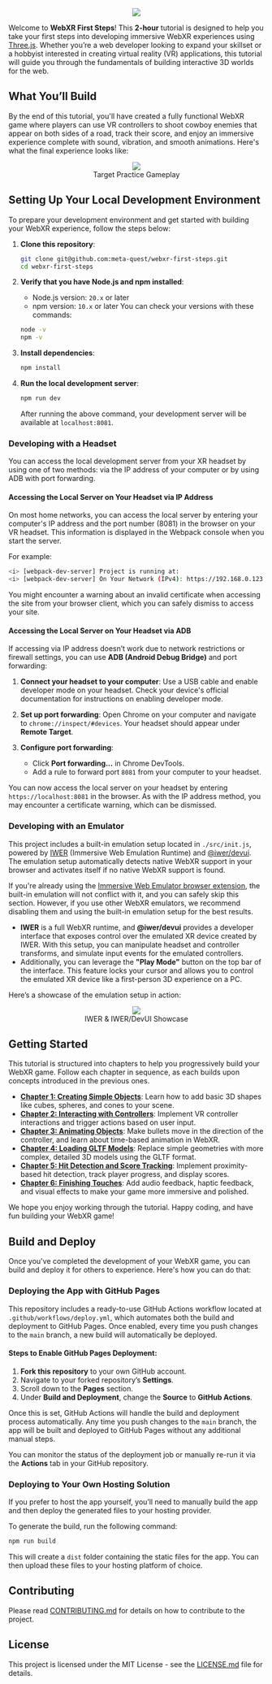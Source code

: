 <p align="center">
    <img src="./tutorial/assets/webxr-first-steps.png" style="max-width:376px"/>
</p>

Welcome to **WebXR First Steps**! This **2-hour** tutorial is designed to help you take your first steps into developing immersive WebXR experiences using [Three.js](https://threejs.org/). Whether you’re a web developer looking to expand your skillset or a hobbyist interested in creating virtual reality (VR) applications, this tutorial will guide you through the fundamentals of building interactive 3D worlds for the web.

## What You’ll Build

By the end of this tutorial, you'll have created a fully functional WebXR game where players can use VR controllers to shoot cowboy enemies that appear on both sides of a road, track their score, and enjoy an immersive experience complete with sound, vibration, and smooth animations. Here's what the final experience looks like:

<figure style="text-align: center;">
  <img src="./tutorial/assets/targetpractice.gif" style="max-height:376px"/>
  <figcaption>Target Practice Gameplay</figcaption>
</figure>

## Setting Up Your Local Development Environment

To prepare your development environment and get started with building your WebXR experience, follow the steps below:

1. **Clone this repository**:

   ```bash
   git clone git@github.com:meta-quest/webxr-first-steps.git
   cd webxr-first-steps
   ```

2. **Verify that you have Node.js and npm installed**:

   - Node.js version: `20.x` or later
   - npm version: `10.x` or later
     You can check your versions with these commands:

   ```bash
   node -v
   npm -v
   ```

3. **Install dependencies**:

   ```bash
   npm install
   ```

4. **Run the local development server**:

   ```bash
   npm run dev
   ```

   After running the above command, your development server will be available at `localhost:8081`.

### Developing with a Headset

You can access the local development server from your XR headset by using one of two methods: via the IP address of your computer or by using ADB with port forwarding.

#### Accessing the Local Server on Your Headset via IP Address

On most home networks, you can access the local server by entering your computer's IP address and the port number (8081) in the browser on your VR headset. This information is displayed in the Webpack console when you start the server.

For example:

```bash
<i> [webpack-dev-server] Project is running at:
<i> [webpack-dev-server] On Your Network (IPv4): https://192.168.0.123:8081/
```

You might encounter a warning about an invalid certificate when accessing the site from your browser client, which you can safely dismiss to access your site.

#### Accessing the Local Server on Your Headset via ADB

If accessing via IP address doesn’t work due to network restrictions or firewall settings, you can use **ADB (Android Debug Bridge)** and port forwarding:

1. **Connect your headset to your computer**: Use a USB cable and enable developer mode on your headset. Check your device's official documentation for instructions on enabling developer mode.
2. **Set up port forwarding**: Open Chrome on your computer and navigate to `chrome://inspect/#devices`. Your headset should appear under **Remote Target**.

3. **Configure port forwarding**:
   - Click **Port forwarding...** in Chrome DevTools.
   - Add a rule to forward port `8081` from your computer to your headset.

You can now access the local server on your headset by entering `https://localhost:8081` in the browser. As with the IP address method, you may encounter a certificate warning, which can be dismissed.

### Developing with an Emulator

This project includes a built-in emulation setup located in `./src/init.js`, powered by [IWER](https://github.com/meta-quest/immersive-web-emulation-runtime/) (Immersive Web Emulation Runtime) and [@iwer/devui](https://github.com/meta-quest/immersive-web-emulation-runtime/tree/main/devui). The emulation setup automatically detects native WebXR support in your browser and activates itself if no native WebXR support is found.

If you're already using the [Immersive Web Emulator browser extension](https://chromewebstore.google.com/detail/immersive-web-emulator/cgffilbpcibhmcfbgggfhfolhkfbhmik), the built-in emulation will not conflict with it, and you can safely skip this section. However, if you use other WebXR emulators, we recommend disabling them and using the built-in emulation setup for the best results.

- **IWER** is a full WebXR runtime, and **@iwer/devui** provides a developer interface that exposes control over the emulated XR device created by IWER. With this setup, you can manipulate headset and controller transforms, and simulate input events for the emulated controllers.
- Additionally, you can leverage the **"Play Mode"** button on the top bar of the interface. This feature locks your cursor and allows you to control the emulated XR device like a first-person 3D experience on a PC.

Here’s a showcase of the emulation setup in action:

<figure style="text-align: center;">
  <img src="./tutorial/assets/iwerdevui.gif" style="max-height:376px"/>
  <figcaption>IWER & IWER/DevUI Showcase</figcaption>
</figure>

## Getting Started

This tutorial is structured into chapters to help you progressively build your WebXR game. Follow each chapter in sequence, as each builds upon concepts introduced in the previous ones.

- [**Chapter 1: Creating Simple Objects**](./tutorial/chapter1.md): Learn how to add basic 3D shapes like cubes, spheres, and cones to your scene.
- [**Chapter 2: Interacting with Controllers**](./tutorial/chapter2.md): Implement VR controller interactions and trigger actions based on user input.
- [**Chapter 3: Animating Objects**](./tutorial/chapter3.md): Make bullets move in the direction of the controller, and learn about time-based animation in WebXR.
- [**Chapter 4: Loading GLTF Models**](./tutorial/chapter4.md): Replace simple geometries with more complex, detailed 3D models using the GLTF format.
- [**Chapter 5: Hit Detection and Score Tracking**](./tutorial/chapter5.md): Implement proximity-based hit detection, track player progress, and display scores.
- [**Chapter 6: Finishing Touches**](./tutorial/chapter6.md): Add audio feedback, haptic feedback, and visual effects to make your game more immersive and polished.

We hope you enjoy working through the tutorial. Happy coding, and have fun building your WebXR game!

## Build and Deploy

Once you've completed the development of your WebXR game, you can build and deploy it for others to experience. Here's how you can do that:

### Deploying the App with GitHub Pages

This repository includes a ready-to-use GitHub Actions workflow located at `.github/workflows/deploy.yml`, which automates both the build and deployment to GitHub Pages. Once enabled, every time you push changes to the `main` branch, a new build will automatically be deployed.

#### Steps to Enable GitHub Pages Deployment:

1. **Fork this repository** to your own GitHub account.
2. Navigate to your forked repository’s **Settings**.
3. Scroll down to the **Pages** section.
4. Under **Build and Deployment**, change the **Source** to **GitHub Actions**.

Once this is set, GitHub Actions will handle the build and deployment process automatically. Any time you push changes to the `main` branch, the app will be built and deployed to GitHub Pages without any additional manual steps.

You can monitor the status of the deployment job or manually re-run it via the **Actions** tab in your GitHub repository.

### Deploying to Your Own Hosting Solution

If you prefer to host the app yourself, you’ll need to manually build the app and then deploy the generated files to your hosting provider.

To generate the build, run the following command:

```bash
npm run build
```

This will create a `dist` folder containing the static files for the app. You can then upload these files to your hosting platform of choice.

## Contributing

Please read [CONTRIBUTING.md](./CONTRIBUTING.md) for details on how to contribute to the project.

## License

This project is licensed under the MIT License - see the [LICENSE.md](./LICENSE) file for details.
